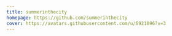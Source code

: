 ```yaml
---
title: summerinthecity
homepage: https://github.com/summerinthecity
cover: https://avatars.githubusercontent.com/u/6921096?v=3
---
```


    
